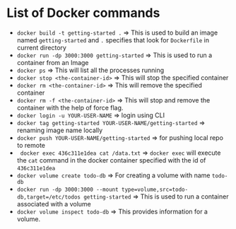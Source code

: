 # List of Docker commands

- `docker build -t getting-started .` => This is used to build an image named `getting-started` and `.` specifies that look for `Dockerfile` in current directory
- `docker run -dp 3000:3000 getting-started` => This is used to run a container from an Image
- `docker ps` => This will list all the processes running
- `docker stop <the-container-id>` => This will stop the specified container
- `docker rm <the-container-id>` => This will remove the specified container
- `docker rm -f <the-container-id>` => This will stop and remove the container with the help of force flag.
- `docker login -u YOUR-USER-NAME` => login using CLI
- `docker tag getting-started YOUR-USER-NAME/getting-started` => renaming image name locally
- `docker push YOUR-USER-NAME/getting-started` => for pushing local repo to remote
- ` docker exec 436c311e1dea cat /data.txt` => `docker exec` will execute the `cat` command in the docker container specified with the id of `436c311e1dea`
- `docker volume create todo-db` => For creating a volume with name `todo-db`
- `docker run -dp 3000:3000 --mount type=volume,src=todo-db,target=/etc/todos getting-started` => This is used to run a container associated with a volume
- `docker volume inspect todo-db` => This provides information for a volume.
